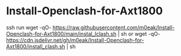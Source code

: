 # Install-Openclash-for-Axt1800
ssh
run
wget -qO- https://raw.githubusercontent.com/m0eak/Install-Openclash-for-Axt1800/main/instal_lclash.sh | sh
or
wget -qO- https://cdn.jsdelivr.net/gh/m0eak/Install-Openclash-for-Axt1800/install_clash.sh | sh
